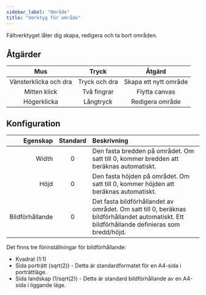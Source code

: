 ```yaml
---
sidebar_label: "Område"
title: "Verktyg för område"
---
```


Fältverktyget låter dig skapa, redigera och ta bort områden.

## Åtgärder

|          Mus          |     Tryck     |        Åtgärd         |
|:---------------------:|:-------------:|:---------------------:|
| Vänsterklicka och dra | Tryck och dra | Skapa ett nytt område |
|     Mitten klick      |  Två fingrar  |     Flytta canvas     |
|      Högerklicka      |   Långtryck   |    Redigera område    |

## Konfiguration

|        Egenskap | Standard | Beskrivning                                                                                                                                  |
| ---------------:|:--------:|:-------------------------------------------------------------------------------------------------------------------------------------------- |
|           Width |    0     | Den fasta bredden på området. Om satt till 0, kommer bredden att beräknas automatiskt.                                                       |
|            Höjd |    0     | Den fasta höjden på området. Om satt till 0, kommer höjden att beräknas automatiskt.                                                         |
| Bildförhållande |    0     | Det fasta bildförhållandet av området. Om satt till 0, beräknas bildförhållandet automatiskt. Ett bildförhållande definieras som bredd/höjd. |

Det finns tre förinställningar för bildförhållande:

* Kvadrat (1:1)
* Sida porträtt (sqrt(2)) - Detta är standardformatet för en A4-sida i porträttläge.
* Sida landskap (1/sqrt(2)) - Detta är standard bildförhållande av en A4-sida i liggande läge.
